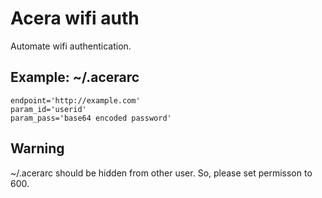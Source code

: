 # Acera wifi auth
Automate wifi authentication.

## Example: ~/.acerarc

```
endpoint='http://example.com'
param_id='userid'
param_pass='base64 encoded password'
```

## Warning

~/.acerarc should be hidden from other user.
So, please set permisson to 600.

